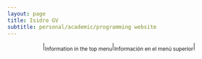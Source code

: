 ```yaml
---
layout: page
title: Isidro GV
subtitle: personal/academic/programming website
---
```


<center>

|<sub>Information in the top menu</sub>|<sub>Información en el menú superior</sub>|

</center>	